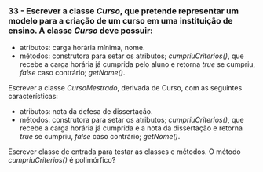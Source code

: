 ### 33 - Escrever a classe *Curso*, que pretende representar um modelo para a criação de um curso em uma instituição de ensino. A classe *Curso* deve possuir:
* atributos: carga horária mínima, nome.
* métodos: construtora para setar os atributos; *cumpriuCriterios()*, que recebe a carga horária já cumprida pelo aluno e retorna *true* se cumpriu, *false* caso contrário; *getNome()*.
  
Escrever a classe *CursoMestrado*, derivada de Curso, com as seguintes
características:
* atributos: nota da defesa de dissertação.
* métodos: construtora para setar os atributos; *cumpriuCriterios()*, que recebe a carga horária já cumprida e a nota da dissertação e retorna *true* se cumpriu, *false* caso contrário; *getNome()*.
  
Escrever classe de entrada para testar as classes e métodos. O método *cumpriuCriterios()* é polimórfico?